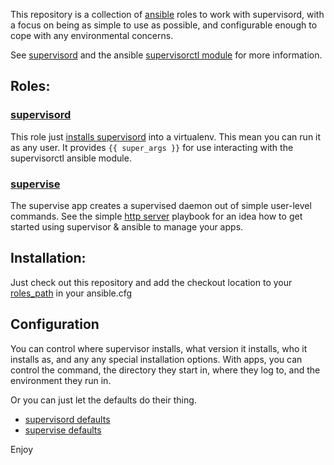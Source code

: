 This repository is a collection of [ansible](http://ansibleworks.com) roles to work with supervisord, with a focus on being as simple to use as possible, and configurable enough to cope with any environmental concerns.

See [supervisord](http://supervisord.org/) and the ansible [supervisorctl module](http://www.ansibleworks.com/docs/modules.html#supervisorctl) for more information.

## Roles:

### [supervisord](https://github.com/eggsby/ansible-supervisor/blob/master/supervisord)

This role just [installs supervisord](https://github.com/eggsby/ansible-supervisor/blob/master/supervisord.yaml) into a virtualenv.
This mean you can run it as any user.
It provides `{{ super_args }}` for use interacting with the supervisorctl ansible module.


### [supervise](https://github.com/eggsby/ansible-supervisor/blob/master/supervise)

The supervise app creates a supervised daemon out of simple user-level commands.
See the simple [http server](https://github.com/eggsby/ansible-supervisor/blob/master/http-server.yaml) playbook for an idea how to get started using supervisor & ansible to manage your apps.


## Installation:
Just check out this repository and add the checkout location to your [roles_path](http://www.ansibleworks.com/docs/intro_configuration.html#roles-path) in your ansible.cfg

## Configuration

You can control where supervisor installs, what version it installs, who it installs as, and any any special installation options.
With apps, you can control the command, the directory they start in, where they log to, and the environment they run in.

Or you can just let the defaults do their thing.

  * [supervisord defaults](https://github.com/eggsby/ansible-supervisor/blob/master/supervisord/defaults/main.yaml)
  * [supervise defaults](https://github.com/eggsby/ansible-supervisor/blob/master/supervise/defaults/main.yaml)

Enjoy

